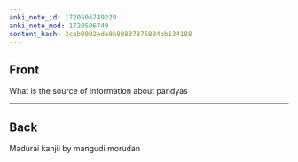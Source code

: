 ```yaml
---
anki_note_id: 1720506749229
anki_note_mod: 1720506749
content_hash: 3cab9092ede9b80837876804bb134188
---
```


## Front

What is the source of information about pandyas

<hr/>

## Back

Madurai kanjii by mangudi morudan